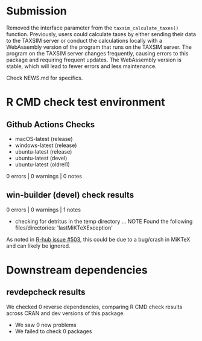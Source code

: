 # Submission

Removed the interface parameter from the `taxsim_calculate_taxes()` function. Previously, users could 
calculate taxes by either sending their data to the TAXSIM server or conduct the calculations locally 
with a WebAssembly version of the program that runs on the TAXSIM server. The program on the TAXSIM 
server changes frequently, causing errors to this package and requiring frequent updates. The WebAssembly
version is stable, which will lead to fewer errors and less maintenance.

Check NEWS.md for specifics.

# R CMD check test environment

## Github Actions Checks

- macOS-latest (release)
- windows-latest (release)
- ubuntu-latest (release)
- ubuntu-latest (devel)
- ubuntu-latest (oldrel1)

0 errors | 0 warnings | 0 notes

## win-builder (devel) check results

0 errors | 0 warnings | 1 notes

* checking for detritus in the temp directory ... NOTE
Found the following files/directories:
  'lastMiKTeXException'

As noted in [R-hub issue #503](https://github.com/r-hub/rhub/issues/503), this could be due to a bug/crash in MiKTeX and can likely be ignored.

# Downstream dependencies

## revdepcheck results

We checked 0 reverse dependencies, comparing R CMD check results across CRAN and dev versions of this package.

 * We saw 0 new problems
 * We failed to check 0 packages
